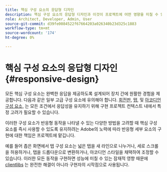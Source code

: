 ```yaml
---
title: 핵심 구성 요소의 응답형 디자인
description: 핵심 구성 요소의 응답형 디자인과 이것이 프로젝트에 어떤 영향을 미칠 수 있는지 알아봅니다.
role: Architect, Developer, Admin, User
source-git-commit: d39fe0084522f67664203a026340b23d325c1883
workflow-type: tm+mt
source-wordcount: '174'
ht-degree: 0%

---
```



# 핵심 구성 요소의 응답형 디자인 {#responsive-design}

모든 핵심 구성 요소는 완벽한 응답을 제공하도록 설계되어 장치 간에 원활한 경험을 제공합니다. 다음과 같은 일부 고급 구성 요소에 유의해야 합니다. [회전판,](/help/components/carousel.md) [탭,](/help/components/tabs.md) 및 [아코디언 구성 요소,](/help/components/accordion.md) 는 모든 조건에서 응답성을 유지하기 위해 구현 프로젝트 컨텍스트 내에서 특정 고려가 필요할 수 있습니다.

이러한 구성 요소가 반응형 동작을 나타낼 수 있는 다양한 방법을 고려할 때 핵심 구성 요소를 즉시 사용할 수 있도록 유지하려는 Adobe의 노력에 따라 반응형 세부 요소의 구현에 대한 책임은 프로젝트에 맡깁니다.

예를 들어 좁은 화면에서 탭 구성 요소는 넓은 탭을 새 라인으로 나누거나, 세로 스크롤을 허용하거나, 탭을 드롭다운으로 변환하거나, 아코디언 스타일을 채택하여 조정할 수 있습니다. 이러한 모든 동작을 구현하면 성능에 미칠 수 있는 잠재적 영향 때문에 [clientlibs](/help/developing/including-clientlibs.md#provided) 는 완전한 해결이 아니라 구현자의 시작점으로 사용됩니다.
